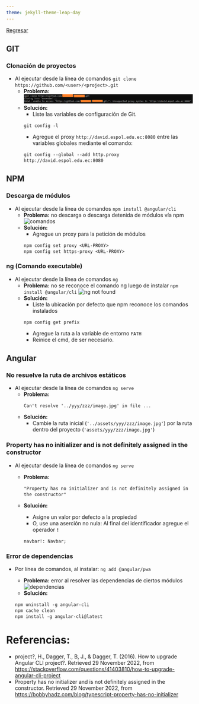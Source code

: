 ```yaml
---
theme: jekyll-theme-leap-day
---
```


[Regresar](/DAWM/)

## GIT

### Clonación de proyectos

* Al ejecutar desde la línea de comandos `git clone https://github.com/<user>/<project>.git`
	+ **Problema:** 
		![proxy](imagenes/proxygit.png)
	+ **Solución:**
		- Liste las variables de configuración de Git. 
    	```
    	git config -l
    	```
    	- Agregue el proxy `http://david.espol.edu.ec:8080` entre las variables globales mediante el comando:
    	```
    	git config --global --add http.proxy http://david.espol.edu.ec:8080
    	```

## NPM

### Descarga de módulos

* Al ejecutar desde la línea de comandos `npm install @angular/cli`
	+ **Problema:** no descarga o descarga detenida de módulos vía npm 
	  ![comandos](imagenes/comandos.png)
	+ **Solución:**
		- Agregue un proxy para la petición de módulos
		```
		npm config set proxy <URL-PROXY>
		npm config set https-proxy <URL-PROXY>
		```

### ng (Comando executable)
* Al ejecutar desde la línea de comandos `ng`
	+ **Problema:** no se reconoce el comando ng luego de instalar `npm install @angular/cli`
	![ng not found](imagenes/ngnotfound.png)
	+ **Solución:**
		- Liste la ubicación por defecto que npm reconoce los comandos instalados
		```
		npm config get prefix
		```
		- Agregue la ruta a la variable de entorno `PATH`
		- Reinice el cmd, de ser necesario.

## Angular

### No resuelve la ruta de archivos estáticos

* Al ejecutar desde la línea de comandos `ng serve`
	+ **Problema:**   
		```
		Can't resolve '../yyy/zzz/image.jpg' in file ...
		``` 
	+ **Solución:**
		- Cambie la ruta inicial (`'../assets/yyy/zzz/image.jpg'`) por la ruta dentro del proyecto (`'assets/yyy/zzz/image.jpg'`)

### Property has no initializer and is not definitely assigned in the constructor

* Al ejecutar desde la línea de comandos `ng serve`
	+ **Problema:**  

		```
		"Property has no initializer and is not definitely assigned in the constructor"
		```

	+ **Solución:**

		- Asigne un valor por defecto a la propiedad
		- O, use una aserción no nula: Al final del identificador agregue el operador **`!`**

		```
		navbar!: Navbar;
		```


### Error de dependencias

* Por línea de comandos, al instalar: `ng add @angular/pwa`
	+ **Problema:** error al resolver las dependencias de ciertos módulos
	![dependencias](imagenes/dependencias.jpg)
	+ **Solución:** 

	```
	npm uninstall -g angular-cli
	npm cache clean
	npm install -g angular-cli@latest
	```

# Referencias: 

* project?, H., Dagger, T., B, J., & Dagger, T. (2016). How to upgrade Angular CLI project?. Retrieved 29 November 2022, from https://stackoverflow.com/questions/41403810/how-to-upgrade-angular-cli-project
* Property has no initializer and is not definitely assigned in the constructor. Retrieved 29 November 2022, from https://bobbyhadz.com/blog/typescript-property-has-no-initializer